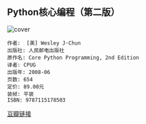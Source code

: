 ## Python核心编程（第二版）
![cover](https://img3.doubanio.com/lpic/s3140466.jpg)

    作者:  [美] Wesley J·Chun 
    出版社: 人民邮电出版社
    原作名: Core Python Programming, 2nd Edition
    译者: CPUG 
    出版年: 2008-06
    页数: 654
    定价: 89.00元
    装帧: 平装
    ISBN: 9787115178503

[豆瓣链接](https://book.douban.com/subject/3112503/)
